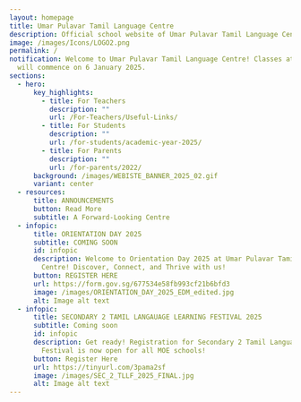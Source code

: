 ```yaml
---
layout: homepage
title: Umar Pulavar Tamil Language Centre
description: Official school website of Umar Pulavar Tamil Language Centre.
image: /images/Icons/LOGO2.png
permalink: /
notification: Welcome to Umar Pulavar Tamil Language Centre! Classes at UPTLC
  will commence on 6 January 2025.
sections:
  - hero:
      key_highlights:
        - title: For Teachers
          description: ""
          url: /For-Teachers/Useful-Links/
        - title: For Students
          description: ""
          url: /for-students/academic-year-2025/
        - title: For Parents
          description: ""
          url: /for-parents/2022/
      background: /images/WEBISTE_BANNER_2025_02.gif
      variant: center
  - resources:
      title: ANNOUNCEMENTS
      button: Read More
      subtitle: A Forward-Looking Centre
  - infopic:
      title: ORIENTATION DAY 2025
      subtitle: COMING SOON
      id: infopic
      description: Welcome to Orientation Day 2025 at Umar Pulavar Tamil Language
        Centre! Discover, Connect, and Thrive with us!
      button: REGISTER HERE
      url: https://form.gov.sg/677534e58fb993cf21b6bfd3
      image: /images/ORIENTATION_DAY_2025_EDM_edited.jpg
      alt: Image alt text
  - infopic:
      title: SECONDARY 2 TAMIL LANGAUAGE LEARNING FESTIVAL 2025
      subtitle: Coming soon
      id: infopic
      description: Get ready! Registration for Secondary 2 Tamil Language Learning
        Festival is now open for all MOE schools!
      button: Register Here
      url: https://tinyurl.com/3pama2sf
      image: /images/SEC_2_TLLF_2025_FINAL.jpg
      alt: Image alt text
---
```

